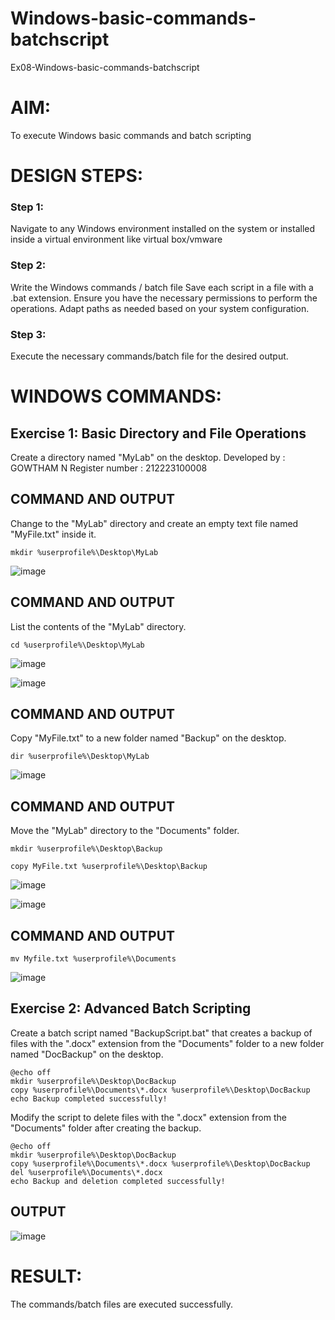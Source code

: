 # Windows-basic-commands-batchscript
Ex08-Windows-basic-commands-batchscript

# AIM:
To execute Windows basic commands and batch scripting

# DESIGN STEPS:

### Step 1:

Navigate to any Windows environment installed on the system or installed inside a virtual environment like virtual box/vmware 

### Step 2:

Write the Windows commands / batch file
Save each script in a file with a .bat extension.
Ensure you have the necessary permissions to perform the operations.
Adapt paths as needed based on your system configuration.
### Step 3:

Execute the necessary commands/batch file for the desired output. 




# WINDOWS COMMANDS:
## Exercise 1: Basic Directory and File Operations
Create a directory named "MyLab" on the desktop.
Developed by : GOWTHAM N
Register number : 212223100008


## COMMAND AND OUTPUT
Change to the "MyLab" directory and create an empty text file named "MyFile.txt" inside it.
```
mkdir %userprofile%\Desktop\MyLab
```
![image](https://github.com/user-attachments/assets/51be50b9-009d-4a34-9e07-73e41332a414)


## COMMAND AND OUTPUT
List the contents of the "MyLab" directory.
```
cd %userprofile%\Desktop\MyLab
```
![image](https://github.com/user-attachments/assets/c573ec08-0f89-427e-a648-919d5fe8150a)

![image](https://github.com/user-attachments/assets/239f273a-61ab-4e43-961e-6ebedc793e5d)

## COMMAND AND OUTPUT
Copy "MyFile.txt" to a new folder named "Backup" on the desktop.
```
dir %userprofile%\Desktop\MyLab
```
![image](https://github.com/user-attachments/assets/c77b2551-bffa-49d2-ab84-60e7d221b068)

## COMMAND AND OUTPUT
Move the "MyLab" directory to the "Documents" folder.
```
mkdir %userprofile%\Desktop\Backup

copy MyFile.txt %userprofile%\Desktop\Backup
```
![image](https://github.com/user-attachments/assets/a0f80ef5-e8f6-4cbd-b96b-e5cce11e902c)

![image](https://github.com/user-attachments/assets/08a33477-ac70-4c67-94cc-752c203ee715)


## COMMAND AND OUTPUT
```
mv Myfile.txt %userprofile%\Documents
```
![image](https://github.com/user-attachments/assets/0dd978e0-e0d6-4a93-a619-83d965a0bfd2)


## Exercise 2: Advanced Batch Scripting
Create a batch script named "BackupScript.bat" that creates a backup of files with the ".docx" extension from the "Documents" folder to a new folder named "DocBackup" on the desktop.
```
@echo off
mkdir %userprofile%\Desktop\DocBackup
copy %userprofile%\Documents\*.docx %userprofile%\Desktop\DocBackup
echo Backup completed successfully!
```
Modify the script to delete files with the ".docx" extension from the "Documents" folder after creating the backup.
```
@echo off
mkdir %userprofile%\Desktop\DocBackup
copy %userprofile%\Documents\*.docx %userprofile%\Desktop\DocBackup
del %userprofile%\Documents\*.docx
echo Backup and deletion completed successfully!
```

## OUTPUT
![image](https://github.com/user-attachments/assets/ddf657d3-b54a-44c7-8393-615d081e9043)

# RESULT:
The commands/batch files are executed successfully.

   
